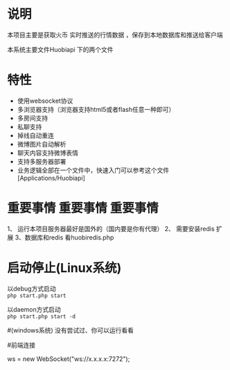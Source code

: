 说明
=======
本项目主要是获取火币 实时推送的行情数据 ，保存到本地数据库和推送给客户端

本系统主要文件Huobiapi 下的两个文件 


 特性
======
 * 使用websocket协议
 * 多浏览器支持（浏览器支持html5或者flash任意一种即可）
 * 多房间支持
 * 私聊支持
 * 掉线自动重连
 * 微博图片自动解析
 * 聊天内容支持微博表情
 * 支持多服务器部署
 * 业务逻辑全部在一个文件中，快速入门可以参考这个文件[Applications/Huobiapi]  
  
# 重要事情 重要事情 重要事情
  1、 运行本项目服务器最好是国外的（国内要是你有代理）
  2、 需要安装redis 扩展
  3、数据库和redis 看huobiredis.php 

启动停止(Linux系统)
=====
以debug方式启动  
```php start.php start  ```

以daemon方式启动  
```php start.php start -d ```

#(windows系统) 没有尝试过、你可以运行看看



#前端连接 

  ws = new WebSocket("ws://x.x.x.x:7272");


 
 

